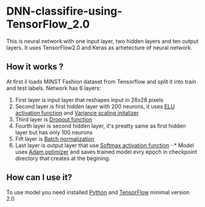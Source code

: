 # DNN-classifire-using-TensorFlow_2.0
This is neural network with one input layer, two hidden layers and ten output layers. It uses TensorFlow2.0 and Keras as arhetecture of neural network.
## How it works ?

At first il loads MINST Fashion dataset from Tensorflow and split it into train and test labels. Network has 6 layers:
1. First layer is input layer that reshapes input in 28x28 pixels
2. Second layer is first hidden layer with 200 neurons, it uses [ELU activation function](https://sefiks.com/2018/01/02/elu-as-a-neural-networks-activation-function/) and [Variance scaling initalizer](https://medium.com/@prateekvishnu/xavier-and-he-normal-he-et-al-initialization-8e3d7a087528)
3. Third layer is [Dropout function](https://medium.com/@amarbudhiraja/https-medium-com-amarbudhiraja-learning-less-to-learn-better-dropout-in-deep-machine-learning-74334da4bfc5)
4. Fourth layer is second hidden layer, it's preatty same as first hidden layer but has only 100 neurons
5. Fift layer is [Batch normalization](https://towardsdatascience.com/batch-normalization-in-neural-networks-1ac91516821c)
6. Last layer is output layer that use [Softmax activation function](https://medium.com/data-science-bootcamp/understand-the-softmax-function-in-minutes-f3a59641e86d) 
⋅⋅* Model uses [Adam optimizer](https://towardsdatascience.com/adam-latest-trends-in-deep-learning-optimization-6be9a291375c) and saves trained model evry epoch in checkpoint directory that creates at the begining.

## How can I use it?

To use model you need installed [Python](https://www.python.org/downloads/) and [TensorFlow](https://www.tensorflow.org/install) minimal version 2.0
